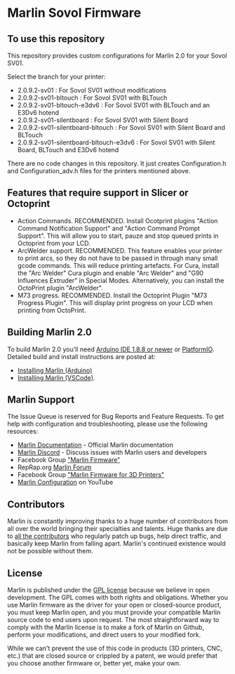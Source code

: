 # Marlin Sovol Firmware

## To use this repository

This repository provides custom configurations for Marlin 2.0 for your Sovol SV01.

Select the branch for your printer:
- 2.0.9.2-sv01 : For Sovol SV01 without modifications
- 2.0.9.2-sv01-bltouch : For Sovol SV01 with BLTouch
- 2.0.9.2-sv01-bltouch-e3dv6 : For Sovol SV01 with BLTouch and an E3Dv6 hotend
- 2.0.9.2-sv01-silentboard : For Sovol SV01 with Silent Board
- 2.0.9.2-sv01-silentboard-bltouch : For Sovol SV01 with Silent Board and BLTouch
- 2.0.9.2-sv01-silentboard-bltouch-e3dv6 : For Sovol SV01 with Silent Board, BLTouch and E3Dv6 hotend

There are no code changes in this repository. It just creates Configuration.h and Configuration_adv.h files for the printers mentioned above.

## Features that require support in Slicer or Octoprint

- Action Commands. RECOMMENDED. Install Ocotprint plugins "Action Command Notification Support" and "Action Command Prompt Support". This will allow you to start, pauze and stop queued prints in Octoprint from your LCD.
- ArcWelder support. RECOMMENDED. This feature enables your printer to print arcs, so they do not have to be passed in through many small gcode commands. This will reduce printing artefacts. For Cura, install the "Arc Welder" Cura plugin and enable "Arc Welder" and "G90 Influences Extruder" in Special Modes. Alternatively, you can install the OctoPrint plugin "ArcWelder".
- M73 progress. RECOMMENDED. Install the Octoprint Plugin "M73 Progress Plugin". This will display print progress on your LCD when printing from OctoPrint.

## Building Marlin 2.0

To build Marlin 2.0 you'll need [Arduino IDE 1.8.8 or newer](https://www.arduino.cc/en/main/software) or [PlatformIO](http://docs.platformio.org/en/latest/ide.html#platformio-ide). Detailed build and install instructions are posted at:

  - [Installing Marlin (Arduino)](http://marlinfw.org/docs/basics/install_arduino.html)
  - [Installing Marlin (VSCode)](http://marlinfw.org/docs/basics/install_platformio_vscode.html).

## Marlin Support

The Issue Queue is reserved for Bug Reports and Feature Requests. To get help with configuration and troubleshooting, please use the following resources:

- [Marlin Documentation](http://marlinfw.org) - Official Marlin documentation
- [Marlin Discord](https://discord.gg/n5NJ59y) - Discuss issues with Marlin users and developers
- Facebook Group ["Marlin Firmware"](https://www.facebook.com/groups/1049718498464482/)
- RepRap.org [Marlin Forum](http://forums.reprap.org/list.php?415)
- Facebook Group ["Marlin Firmware for 3D Printers"](https://www.facebook.com/groups/3Dtechtalk/)
- [Marlin Configuration](https://www.youtube.com/results?search_query=marlin+configuration) on YouTube

## Contributors

Marlin is constantly improving thanks to a huge number of contributors from all over the world bringing their specialties and talents. Huge thanks are due to [all the contributors](https://github.com/MarlinFirmware/Marlin/graphs/contributors) who regularly patch up bugs, help direct traffic, and basically keep Marlin from falling apart. Marlin's continued existence would not be possible without them.

## License

Marlin is published under the [GPL license](/LICENSE) because we believe in open development. The GPL comes with both rights and obligations. Whether you use Marlin firmware as the driver for your open or closed-source product, you must keep Marlin open, and you must provide your compatible Marlin source code to end users upon request. The most straightforward way to comply with the Marlin license is to make a fork of Marlin on Github, perform your modifications, and direct users to your modified fork.

While we can't prevent the use of this code in products (3D printers, CNC, etc.) that are closed source or crippled by a patent, we would prefer that you choose another firmware or, better yet, make your own.
